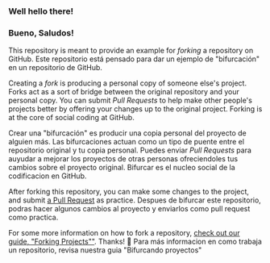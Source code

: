 ### Well hello there! 
### Bueno, Saludos!

This repository is meant to provide an example for *forking* a repository on GitHub.
Este repositorio está pensado para dar un ejemplo de "bifurcación" en un repositorio de GitHub.

Creating a *fork* is producing a personal copy of someone else's project. Forks act as a sort of bridge between the original repository and your personal copy. You can submit *Pull Requests* to help make other people's projects better by offering your changes up to the original project. Forking is at the core of social coding at GitHub.

Crear una "bifurcación" es producir una copia personal del proyecto de alguien más. Las bifurcaciones actuan como un tipo de puente entre el repositorio original y tu copia personal. Puedes enviar *Pull Requests* para auyudar a mejorar los proyectos de otras personas ofreciendoles tus cambios sobre el proyecto original. Bifurcar es el nucleo social de la codificacion en GitHub.

After forking this repository, you can make some changes to the project, and submit [a Pull Request](https://github.com/octocat/Spoon-Knife/pulls) as practice.
Despues de bifurcar este repositorio, podras hacer algunos cambios al proyecto y enviarlos como pull request como practica.

For some more information on how to fork a repository, [check out our guide, "Forking Projects""](http://guides.github.com/overviews/forking/). Thanks! :sparkling_heart:
Para más informacion en como trabaja un repositorio, revisa nuestra guia "Bifurcando proyectos"
